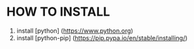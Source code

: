 # HOW TO INSTALL

1. install [python] (https://www.python.org)
2. install [python-pip] (https://pip.pypa.io/en/stable/installing/)
